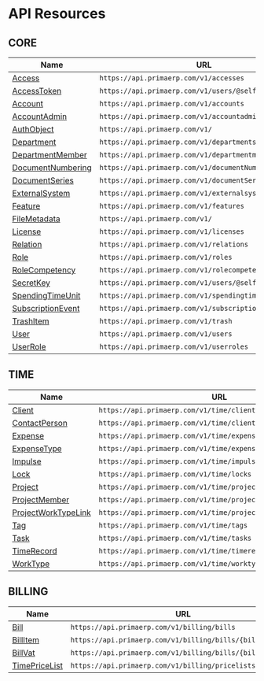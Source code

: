 # API Resources

## CORE
| Name                                           | URL                                                    |
|------------------------------------------------|--------------------------------------------------------|
| [Access](core/access.md)                      | `https://api.primaerp.com/v1/accesses`                 |
| [AccessToken](core/accesstoken.md)            | `https://api.primaerp.com/v1/users/@self/accesstokens` |
| [Account](core/account.md)                    | `https://api.primaerp.com/v1/accounts`                 |
| [AccountAdmin](core/accountadmin.md)          | `https://api.primaerp.com/v1/accountadmins`            |
| [AuthObject](core/authobject.md)              | `https://api.primaerp.com/v1/`                         |
| [Department](core/department.md)              | `https://api.primaerp.com/v1/departments`              |
| [DepartmentMember](core/departmentmember.md)  | `https://api.primaerp.com/v1/departmentmembers`        |
| [DocumentNumbering](core/documentnumbering.md)| `https://api.primaerp.com/v1/documentNumberings`       |
| [DocumentSeries](core/documentseries.md)      | `https://api.primaerp.com/v1/documentSeries`           |
| [ExternalSystem](core/externalsystem.md)      | `https://api.primaerp.com/v1/externalsystems`          |
| [Feature](core/feature.md)                    | `https://api.primaerp.com/v1/features`                 |
| [FileMetadata](core/filemetadata.md)          | `https://api.primaerp.com/v1/`                         |
| [License](core/license.md)                    | `https://api.primaerp.com/v1/licenses`                 |
| [Relation](core/relation.md)                  | `https://api.primaerp.com/v1/relations`                |
| [Role](core/role.md)                          | `https://api.primaerp.com/v1/roles`                    |
| [RoleCompetency](core/rolecompetency.md)      | `https://api.primaerp.com/v1/rolecompetencies`         |
| [SecretKey](core/secretkey.md)                | `https://api.primaerp.com/v1/users/@self/secretkeys`   |
| [SpendingTimeUnit](core/spendingtimeunit.md)  | `https://api.primaerp.com/v1/spendingtime`             |
| [SubscriptionEvent](core/subscriptionevent.md)| `https://api.primaerp.com/v1/subscriptionEvents`       |
| [TrashItem](core/trashitem.md)                | `https://api.primaerp.com/v1/trash`                    |
| [User](core/user.md)                          | `https://api.primaerp.com/v1/users`                    |
| [UserRole](core/userrole.md)                  | `https://api.primaerp.com/v1/userroles`                |

## TIME
| Name                                               | URL                                                            |
|----------------------------------------------------|----------------------------------------------------------------|
| [Client](time/client.md)                          | `https://api.primaerp.com/v1/time/clients`                     |
| [ContactPerson](time/contactperson.md)            | `https://api.primaerp.com/v1/time/clients/{id}/contacts`       |
| [Expense](time/expense.md)                        | `https://api.primaerp.com/v1/time/expenses`                    |
| [ExpenseType](time/expensetype.md)                | `https://api.primaerp.com/v1/time/expenseTypes`                |
| [Impulse](time/impulse.md)                        | `https://api.primaerp.com/v1/time/impulses`                    |
| [Lock](time/lock.md)                              | `https://api.primaerp.com/v1/time/locks`                       |
| [Project](time/project.md)                        | `https://api.primaerp.com/v1/time/projects`                    |
| [ProjectMember](time/projectmember.md)            | `https://api.primaerp.com/v1/time/projects/{id}/members`       |
| [ProjectWorkTypeLink](time/projectworktypelink.md)| `https://api.primaerp.com/v1/time/projects/{id}/worktypelinks` |
| [Tag](time/tag.md)                                | `https://api.primaerp.com/v1/time/tags`                        |
| [Task](time/task.md)                              | `https://api.primaerp.com/v1/time/tasks`                       |
| [TimeRecord](time/timerecord.md)                  | `https://api.primaerp.com/v1/time/timerecords`                 |
| [WorkType](time/worktype.md)                      | `https://api.primaerp.com/v1/time/worktypes`                   |

## BILLING
| Name                                      | URL                                                        |
|-------------------------------------------|------------------------------------------------------------|
| [Bill](billing/bill.md)                  | `https://api.primaerp.com/v1/billing/bills`                |
| [BillItem](billing/billitem.md)          | `https://api.primaerp.com/v1/billing/bills/{billId}/items` |
| [BillVat](billing/billvat.md)            | `https://api.primaerp.com/v1/billing/bills/{billId}/vats`  |
| [TimePriceList](billing/timepricelist.md)| `https://api.primaerp.com/v1/billing/pricelists/time`      |

